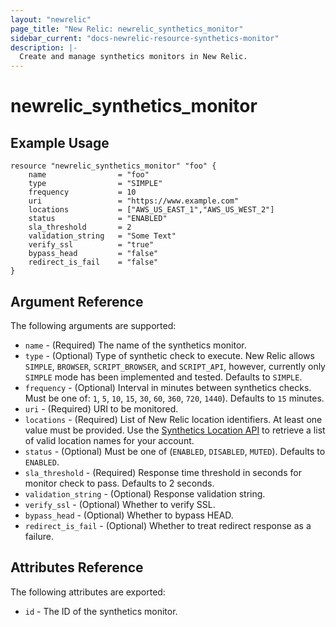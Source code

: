 ```yaml
---
layout: "newrelic"
page_title: "New Relic: newrelic_synthetics_monitor"
sidebar_current: "docs-newrelic-resource-synthetics-monitor"
description: |-
  Create and manage synthetics monitors in New Relic.
---
```


# newrelic\_synthetics\_monitor

## Example Usage


```hcl
resource "newrelic_synthetics_monitor" "foo" {
    name                = "foo"
    type                = "SIMPLE"
    frequency           = 10
    uri                 = "https://www.example.com"
    locations           = ["AWS_US_EAST_1","AWS_US_WEST_2"]
    status              = "ENABLED"
    sla_threshold       = 2
    validation_string   = "Some Text"
    verify_ssl          = "true"
    bypass_head         = "false"
    redirect_is_fail    = "false"
}
```

## Argument Reference

The following arguments are supported:

  * `name` - (Required) The name of the synthetics monitor.
  * `type` - (Optional) Type of synthetic check to execute.  New Relic allows `SIMPLE`, `BROWSER`, `SCRIPT_BROWSER`, and `SCRIPT_API`, however, currently only `SIMPLE` mode has been implemented and tested. Defaults to `SIMPLE`.
  * `frequency` - (Optional) Interval in minutes between synthetics checks.  Must be one of: `1`, `5`, `10`, `15`, `30`, `60`, `360`, `720`, `1440`).  Defaults to `15` minutes.
  * `uri` - (Required) URI to be monitored.
  * `locations` - (Required) List of New Relic location identifiers.  At least one value must be provided.  Use the [Synthetics Location API](https://docs.newrelic.com/docs/apis/synthetics-rest-api/monitor-examples/manage-synthetics-monitors-rest-api#list-locations) to retrieve a list of valid location names for your account.
  * `status` - (Optional) Must be one of (`ENABLED`, `DISABLED`, `MUTED`).  Defaults to `ENABLED`.
  * `sla_threshold` - (Required) Response time threshold in seconds for monitor check to pass.  Defaults to 2 seconds.
  * `validation_string` - (Optional) Response validation string.
  * `verify_ssl` - (Optional) Whether to verify SSL.
  * `bypass_head` - (Optional) Whether to bypass HEAD.
  * `redirect_is_fail` - (Optional) Whether to treat redirect response as a failure.

  
## Attributes Reference

The following attributes are exported:

  * `id` - The ID of the synthetics monitor.
    
